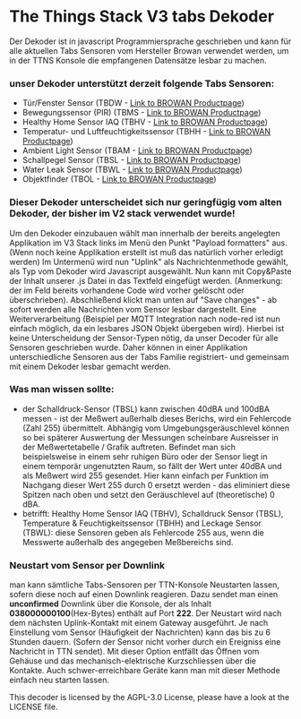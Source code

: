 # The Things Stack V3 tabs Dekoder
Der Dekoder ist in javascript Programmiersprache geschrieben und kann für alle aktuellen Tabs Sensoren vom Hersteller Browan verwendet werden, um in der TTNS Konsole die empfangenen Datensätze lesbar zu machen.

### unser Dekoder unterstützt derzeit folgende Tabs Sensoren:
- Tür/Fenster Sensor (TBDW - [Link to BROWAN Productpage](https://www.browan.com/product/door-window-sensor/detail))
- Bewegungssensor (PIR) (TBMS - [Link to BROWAN Productpage](https://www.browan.com/product/motion-sensor-pir/detail))
- Healthy Home Sensor IAQ (TBHV - [Link to BROWAN Productpage](https://www.browan.com/product/healthy-home-sensor-iaq/detail))
- Temperatur- und Luftfeuchtigkeitssensor (TBHH - [Link to BROWAN Productpage](https://www.browan.com/product/temperature-humidity-sensor/detail))
- Ambient Light Sensor (TBAM - [Link to BROWAN Productpage](https://www.browan.com/product/ambient-light-sensor/detail))
- Schallpegel Sensor (TBSL - [Link to BROWAN Productpage](https://www.browan.com/product/sound-level-sensor/detail))
- Water Leak Sensor (TBWL - [Link to BROWAN Productpage](https://www.browan.com/product/water-leak-sensor/detail))
- Objektfinder (TBOL - [Link to BROWAN Productpage](https://www.browan.com/product/object-locator/detail))

### Dieser Dekoder unterscheidet sich nur geringfügig vom alten Dekoder, der bisher im V2 stack verwendet wurde!
Um den Dekoder einzubauen wählt man innerhalb der bereits angelegten Applikation im V3 Stack links im Menü den Punkt "Payload formatters" aus. (Wenn noch keine Applikation erstellt ist muß das natürlich vorher erledigt werden) Im Untermenü wird nun "Uplink" als Nachrichtenmethode gewählt, als Typ vom Dekoder wird Javascript ausgewählt. Nun kann mit Copy&Paste der Inhalt unserer .js Datei in das Textfeld eingefügt werden. (Anmerkung: der im Feld bereits vorhandene Code wird vorher gelöscht oder überschrieben). Abschließend klickt man unten auf "Save changes" - ab sofort werden alle Nachrichten vom Sensor lesbar dargestellt. Eine Weiterverarbeitung (Beispiel per MQTT Integration nach node-red ist nun einfach möglich, da ein lesbares JSON Objekt übergeben wird). Hierbei ist keine Unterscheidung der Sensor-Typen nötig, da unser Decoder für alle Sensoren geschrieben wurde. Daher können in einer Applikation unterschiedliche Sensoren aus der Tabs Familie registriert- und gemeinsam mit einem Dekoder lesbar gemacht werden.

### Was man wissen sollte:
- der Schalldruck-Sensor (TBSL) kann zwischen 40dBA und 100dBA messen - ist der Meßwert außerhalb dieses Berichs, wird ein Fehlercode (Zahl 255) übermittelt. Abhängig vom Umgebungsgeräuschlevel können so bei späterer Auswertung der Messungen scheinbare Ausreisser in der Meßwertetabelle / Grafik auftreten. Befindet man sich beispielsweise in einem sehr ruhigen Büro oder der Sensor liegt in einem temporär ungenutzten Raum, so fällt der Wert unter 40dBA und als Meßwert wird 255 gesendet. Hier kann einfach per Funktion im Nachgang dieser Wert 255 durch 0 ersetzt werden - das eliminiert diese Spitzen nach oben und setzt den Geräuschlevel auf (theoretische) 0 dBA.
- betrifft: Healthy Home Sensor IAQ (TBHV), Schalldruck Sensor (TBSL), Temperature & Feuchtigkeitssensor (TBHH) and Leckage Sensor (TBWL): diese Sensoren geben als Fehlercode 255 aus, wenn die Messwerte außerhalb des angegeben Meßbereichs sind. 

### Neustart vom Sensor per Downlink
man kann sämtliche Tabs-Sensoren per TTN-Konsole Neustarten lassen, sofern diese noch auf einen Downlink reagieren. Dazu sendet man einen **unconfirmed** Downlink über die Konsole, der als Inhalt **038000000100**(Hex-Bytes) enthält auf Port **222**. Der Neustart wird nach dem nächsten Uplink-Kontakt mit einem Gateway ausgeführt. Je nach Einstellung vom Sensor (Häufigkeit der Nachrichten) kann das bis zu 6 Stunden dauern. (Sofern der Sensor nicht vorher durch ein Ereigniss eine Nachricht in TTN sendet). Mit dieser Option entfällt das Öffnen vom Gehäuse und das mechanisch-elektrische Kurzschliessen über die Kontakte. Auch schwer-erreichbare Geräte kann man mit dieser Methode einfach neu starten lassen.

This decoder is licensed by the AGPL-3.0 License, please have a look at the LICENSE file.

